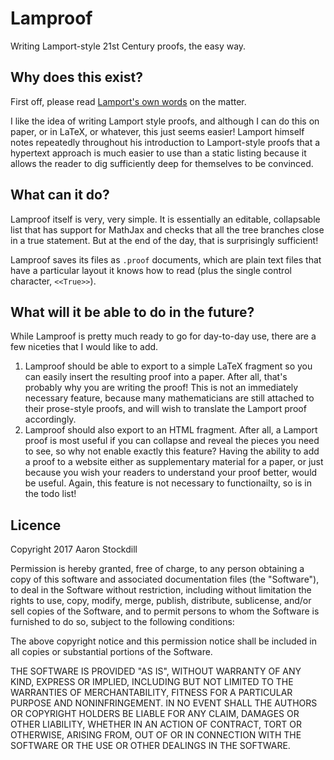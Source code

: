 # Lamproof
Writing Lamport-style 21st Century proofs, the easy way.

## Why does this exist?
First off, please read [Lamport's own words](http://lamport.azurewebsites.net/pubs/proof.pdf) on the matter.

I like the idea of writing Lamport style proofs, and although I can do this on paper, or in LaTeX, or whatever, this just seems easier! Lamport himself notes repeatedly throughout his introduction to Lamport-style proofs that a hypertext approach is much easier to use than a static listing because it allows the reader to dig sufficiently deep for themselves to be convinced.

## What can it do?
Lamproof itself is very, very simple. It is essentially an editable, collapsable list that has support for MathJax and checks that all the tree branches close in a true statement. But at the end of the day, that is surprisingly sufficient!

Lamproof saves its files as `.proof` documents, which are plain text files that have a particular layout it knows how to read (plus the single control character, `<<True>>`).

## What will it be able to do in the future?
While Lamproof is pretty much ready to go for day-to-day use, there are a few niceties that I would like to add.

1. Lamproof should be able to export to a simple LaTeX fragment so you can easily insert the resulting proof into a paper. After all, that's probably why you are writing the proof! This is not an immediately necessary feature, because many mathematicians are still attached to their prose-style proofs, and will wish to translate the Lamport proof accordingly.
2. Lamproof should also export to an HTML fragment. After all, a Lamport proof is most useful if you can collapse and reveal the pieces you need to see, so why not enable exactly this feature? Having the ability to add a proof to a website either as supplementary material for a paper, or just because you wish your readers to understand your proof better, would be useful. Again, this feature is not necessary to functionailty, so is in the todo list!

## Licence
Copyright 2017 Aaron Stockdill

Permission is hereby granted, free of charge, to any person obtaining a copy of this software and associated documentation files (the "Software"), to deal in the Software without restriction, including without limitation the rights to use, copy, modify, merge, publish, distribute, sublicense, and/or sell copies of the Software, and to permit persons to whom the Software is furnished to do so, subject to the following conditions:

The above copyright notice and this permission notice shall be included in all copies or substantial portions of the Software.

THE SOFTWARE IS PROVIDED "AS IS", WITHOUT WARRANTY OF ANY KIND, EXPRESS OR IMPLIED, INCLUDING BUT NOT LIMITED TO THE WARRANTIES OF MERCHANTABILITY, FITNESS FOR A PARTICULAR PURPOSE AND NONINFRINGEMENT. IN NO EVENT SHALL THE AUTHORS OR COPYRIGHT HOLDERS BE LIABLE FOR ANY CLAIM, DAMAGES OR OTHER LIABILITY, WHETHER IN AN ACTION OF CONTRACT, TORT OR OTHERWISE, ARISING FROM, OUT OF OR IN CONNECTION WITH THE SOFTWARE OR THE USE OR OTHER DEALINGS IN THE SOFTWARE.

